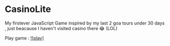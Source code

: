 # CasinoLite

My firstever JavaScript Game inspired by my last 2 goa tours under 30 days , just beacause I haven't visited casino there 😂 (LOL)

Play game : [![play]](play-casino-lite.netlify.app)
